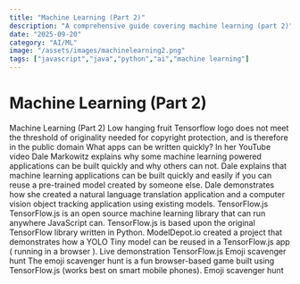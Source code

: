 ```yaml
---
title: "Machine Learning (Part 2)"
description: "A comprehensive guide covering machine learning (part 2)"
date: "2025-09-20"
category: "AI/ML"
image: "/assets/images/machinelearning2.png"
tags: ["javascript","java","python","ai","machine learning"]
---
```


# Machine Learning (Part 2)

Machine Learning (Part 2) Low hanging fruit Tensorflow logo does not meet the threshold of originality needed for copyright protection, and is therefore in the public domain What apps can be written quickly? In her YouTube video Dale Markowitz explains why some machine learning powered applications can be built quickly and why others can not. Dale explains that machine learning applications can be built quickly and easily if you can reuse a pre-trained model created by someone else. Dale demonstrates how she created a natural language translation application and a computer vision object tracking application using existing models. TensorFlow.js TensorFlow.js is an open source machine learning library that can run anywhere JavaScript can. TensorFlow.js is based upon the original TensorFlow library written in Python. ModelDepot.io created a project that demonstrates how a YOLO Tiny model can be reused in a TensorFlow.js app ( running in a browser ). Live demonstration TensorFlow.js Emoji scavenger hunt The emoji scavenger hunt is a fun browser-based game built using TensorFlow.js (works best on smart mobile phones). Emoji scavenger hunt
